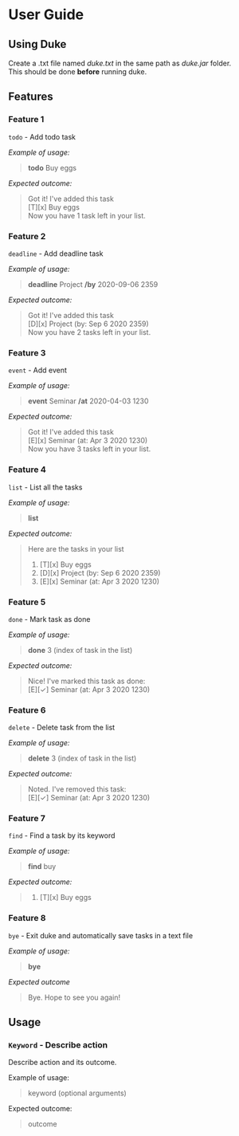 # User Guide

## Using Duke
Create a .txt file named *duke.txt* in the same path as *duke.jar* folder.    
This should be done **before** running duke.


## Features 

### Feature 1 
`todo`  - Add todo task
 
*Example of usage:*
> **todo** Buy eggs  
 
*Expected outcome:*
>Got it! I've added this task  
> [T][x] Buy eggs   
>Now you have 1 task left in your list.

### Feature 2
`deadline`  - Add deadline task
 
*Example of usage:*
> **deadline** Project **/by**  2020-09-06 2359
 
*Expected outcome:*
>Got it! I've added this task  
> [D][x] Project (by: Sep 6 2020 2359)   
>Now you have 2 tasks left in your list.

### Feature 3
`event`  - Add event
 
*Example of usage:*
> **event** Seminar **/at**  2020-04-03 1230
 
*Expected outcome:*
>Got it! I've added this task  
> [E][x] Seminar (at: Apr 3 2020 1230)   
>Now you have 3 tasks left in your list.

### Feature 4
`list`  - List all the tasks 
 
*Example of usage:*
> **list**
 
*Expected outcome:*
>Here are the tasks in your list  
> 1. [T][x] Buy eggs   
> 2. [D][x] Project (by: Sep 6 2020 2359) 
> 3. [E][x] Seminar (at: Apr 3 2020 1230)

### Feature 5
`done`  - Mark task as done
 
*Example of usage:*
> **done** 3 (index of task in the list)
 
*Expected outcome:*
>Nice! I've marked this task as done:   
> [E][✓] Seminar (at: Apr 3 2020 1230)

### Feature 6
`delete`  - Delete task from the list 
 
*Example of usage:*
> **delete** 3 (index of task in the list)
 
*Expected outcome:*  
>Noted. I've removed this task:   
> [E][✓] Seminar (at: Apr 3 2020 1230)


### Feature 7
`find`  - Find a task by its keyword
 
*Example of usage:*
> **find** buy
 
*Expected outcome:*  
>  1. [T][x] Buy eggs  


### Feature 8
`bye`  - Exit duke and automatically save tasks in a text file
 
*Example of usage:*
> **bye**
 
*Expected outcome*  
> Bye. Hope to see you again!   


## Usage

### `Keyword` - Describe action

Describe action and its outcome.

Example of usage: 

>keyword (optional arguments)

Expected outcome:

>outcome
